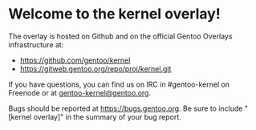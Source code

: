 # Welcome to the kernel overlay!

The overlay is hosted on Github and on the official Gentoo Overlays
infrastructure at:

- https://github.com/gentoo/kernel
- https://gitweb.gentoo.org/repo/proj/kernel.git

If you have questions, you can find us on IRC in #gentoo-kernel on Freenode or at
[gentoo-kernel@gentoo.org](mailto:gentoo-kernel@gentoo.org).

Bugs should be reported at https://bugs.gentoo.org. Be sure to include
"[kernel overlay]" in the summary of your bug report.
